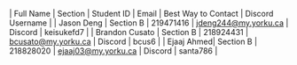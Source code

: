 | Full Name  | Section   | Student ID | Email                | Best Way to Contact | Discord Username |
| Jason Deng | Section B | 219471416  | jdeng244@my.yorku.ca | Discord             | keisukefd7       |
| Brandon Cusato | Section B | 218924431 | bcusato@my.yorku.ca | Discord           | bcus6            |
| Ejaaj Ahmed| Section B | 218828020  | ejaaj03@my.yorku.ca  | Discord             | santa786         |

